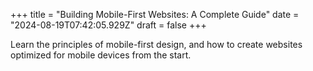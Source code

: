 +++
title = "Building Mobile-First Websites: A Complete Guide"
date = "2024-08-19T07:42:05.929Z"
draft = false
+++

  Learn the principles of mobile-first design, and how to create websites optimized for mobile devices from the start.
        